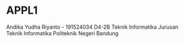 # APPL1 
 Andika Yudha Riyanto - 191524034
 D4-2B Teknik Informatika
 Jurusan Teknik Informatika
 Politeknik Negeri Bandung
